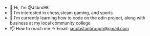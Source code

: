 - 👋 Hi, I’m @Jsbro98
- 👀 I’m interested in chess,steam gaming, and sports
- 🌱 I’m currently learning how to code on the odin project, along with business at my local community college
- 📫 How to reach me -> Email: jacobstanbrough@gmail.com
